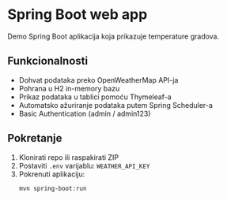 # Spring Boot web app

Demo Spring Boot aplikacija koja prikazuje temperature gradova.

## Funkcionalnosti
- Dohvat podataka preko OpenWeatherMap API-ja
- Pohrana u H2 in-memory bazu
- Prikaz podataka u tablici pomoću Thymeleaf-a
- Automatsko ažuriranje podataka putem Spring Scheduler-a
- Basic Authentication (admin / admin123)

## Pokretanje
1. Klonirati repo ili raspakirati ZIP
2. Postaviti `.env` varijablu: `WEATHER_API_KEY`
3. Pokrenuti aplikaciju:
   ```bash
   mvn spring-boot:run